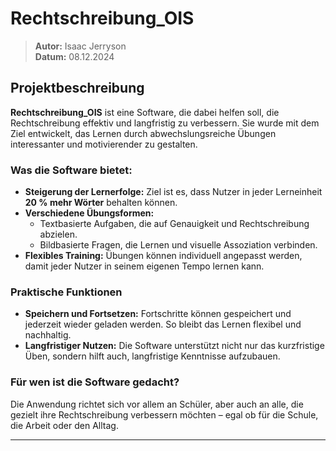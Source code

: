 # Rechtschreibung_OIS  

> **Autor:** Isaac Jerryson  
> **Datum:** 08.12.2024  

## Projektbeschreibung  

**Rechtschreibung_OIS** ist eine Software, die dabei helfen soll, die Rechtschreibung effektiv und langfristig zu verbessern. Sie wurde mit dem Ziel entwickelt, das Lernen durch abwechslungsreiche Übungen interessanter und motivierender zu gestalten.  

### Was die Software bietet:  
- **Steigerung der Lernerfolge:** Ziel ist es, dass Nutzer in jeder Lerneinheit **20 % mehr Wörter** behalten können.  
- **Verschiedene Übungsformen:**  
  - Textbasierte Aufgaben, die auf Genauigkeit und Rechtschreibung abzielen.  
  - Bildbasierte Fragen, die Lernen und visuelle Assoziation verbinden.  
- **Flexibles Training:** Übungen können individuell angepasst werden, damit jeder Nutzer in seinem eigenen Tempo lernen kann.  

### Praktische Funktionen  
- **Speichern und Fortsetzen:** Fortschritte können gespeichert und jederzeit wieder geladen werden. So bleibt das Lernen flexibel und nachhaltig.  
- **Langfristiger Nutzen:** Die Software unterstützt nicht nur das kurzfristige Üben, sondern hilft auch, langfristige Kenntnisse aufzubauen.  

### Für wen ist die Software gedacht?  
Die Anwendung richtet sich vor allem an Schüler, aber auch an alle, die gezielt ihre Rechtschreibung verbessern möchten – egal ob für die Schule, die Arbeit oder den Alltag.  

---
